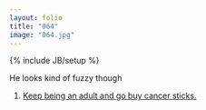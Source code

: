 ```yaml
---
layout: folio
title: "064"
image: "064.jpg"
---
```

{% include JB/setup %}

<div class="copy">
	<p>He looks kind of fuzzy though</p>
</div>

<div class="choice">
	<ol>
		<li><a href="065.html">
			Keep being an adult and go buy cancer sticks.
		</a></li>
	</ol>
</div>